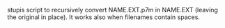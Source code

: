stupis script to recursively convert NAME.EXT.p7m in NAME.EXT (leaving the original in place).
It works also when filenames contain spaces.
